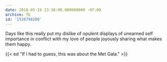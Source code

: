 ```yaml
---
date: 2018-05-19 23:38:00.000000000 -07:00
archive: fb
id: '1526798280'
---
```


Days like this really put my dislike of opulent displays of unearned self importance in conflict with my love of people joyously sharing what makes them happy.

{{< ed "If I had to guess, this was about the Met Gala." >}}